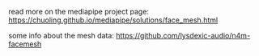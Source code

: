 read more on the mediapipe project page:
https://chuoling.github.io/mediapipe/solutions/face_mesh.html

some info about the mesh data:
https://github.com/lysdexic-audio/n4m-facemesh
